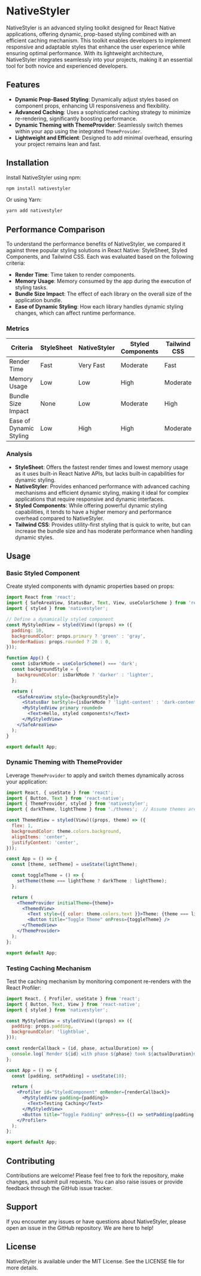 # NativeStyler

NativeStyler is an advanced styling toolkit designed for React Native applications, offering dynamic, prop-based styling combined with an efficient caching mechanism. This toolkit enables developers to implement responsive and adaptable styles that enhance the user experience while ensuring optimal performance. With its lightweight architecture, NativeStyler integrates seamlessly into your projects, making it an essential tool for both novice and experienced developers.

## Features

- **Dynamic Prop-Based Styling**: Dynamically adjust styles based on component props, enhancing UI responsiveness and flexibility.
- **Advanced Caching**: Uses a sophisticated caching strategy to minimize re-rendering, significantly boosting performance.
- **Dynamic Theming with ThemeProvider**: Seamlessly switch themes within your app using the integrated `ThemeProvider`.
- **Lightweight and Efficient**: Designed to add minimal overhead, ensuring your project remains lean and fast.

## Installation

Install NativeStyler using npm:

```bash
npm install nativestyler
```

Or using Yarn:

```bash
yarn add nativestyler
```

## Performance Comparison

To understand the performance benefits of NativeStyler, we compared it against three popular styling solutions in React Native: StyleSheet, Styled Components, and Tailwind CSS. Each was evaluated based on the following criteria:

- **Render Time**: Time taken to render components.
- **Memory Usage**: Memory consumed by the app during the execution of styling tasks.
- **Bundle Size Impact**: The effect of each library on the overall size of the application bundle.
- **Ease of Dynamic Styling**: How each library handles dynamic styling changes, which can affect runtime performance.

### Metrics

| Criteria             | StyleSheet | NativeStyler | Styled Components | Tailwind CSS |
|----------------------|------------|--------------|-------------------|--------------|
| Render Time          | Fast       | Very Fast    | Moderate          | Fast         |
| Memory Usage         | Low        | Low          | High              | Moderate     |
| Bundle Size Impact   | None       | Low          | Moderate          | High         |
| Ease of Dynamic Styling | Low      | High         | High              | Moderate     |

### Analysis

- **StyleSheet**: Offers the fastest render times and lowest memory usage as it uses built-in React Native APIs, but lacks built-in capabilities for dynamic styling.
- **NativeStyler**: Provides enhanced performance with advanced caching mechanisms and efficient dynamic styling, making it ideal for complex applications that require responsive and dynamic interfaces.
- **Styled Components**: While offering powerful dynamic styling capabilities, it tends to have a higher memory and performance overhead compared to NativeStyler.
- **Tailwind CSS**: Provides utility-first styling that is quick to write, but can increase the bundle size and has moderate performance when handling dynamic styles.

## Usage

### Basic Styled Component

Create styled components with dynamic properties based on props:

```jsx
import React from 'react';
import { SafeAreaView, StatusBar, Text, View, useColorScheme } from 'react-native';
import { styled } from 'nativestyler';

// Define a dynamically styled component
const MyStyledView = styled(View)((props) => ({
  padding: 10,
  backgroundColor: props.primary ? 'green' : 'gray',
  borderRadius: props.rounded ? 20 : 0,
}));

function App() {
  const isDarkMode = useColorScheme() === 'dark';
  const backgroundStyle = {
    backgroundColor: isDarkMode ? 'darker' : 'lighter',
  };

  return (
    <SafeAreaView style={backgroundStyle}>
      <StatusBar barStyle={isDarkMode ? 'light-content' : 'dark-content'} />
      <MyStyledView primary rounded>
        <Text>Hello, styled components!</Text>
      </MyStyledView>
    </SafeAreaView>
  );
}

export default App;
```

### Dynamic Theming with ThemeProvider

Leverage `ThemeProvider` to apply and switch themes dynamically across your application:

```jsx
import React, { useState } from 'react';
import { Button, Text } from 'react-native';
import { ThemeProvider, styled } from 'nativestyler';
import { darkTheme, lightTheme } from './themes';  // Assume themes are defined externally

const ThemedView = styled(View)((props, theme) => ({
  flex: 1,
  backgroundColor: theme.colors.background,
  alignItems: 'center',
  justifyContent: 'center',
}));

const App = () => {
  const [theme, setTheme] = useState(lightTheme);

  const toggleTheme = () => {
    setTheme(theme === lightTheme ? darkTheme : lightTheme);
  };

  return (
    <ThemeProvider initialTheme={theme}>
      <ThemedView>
        <Text style={{ color: theme.colors.text }}>Theme: {theme === lightTheme ? 'Light' : 'Dark'}</Text>
        <Button title="Toggle Theme" onPress={toggleTheme} />
      </ThemedView>
    </ThemeProvider>
  );
};

export default App;
```

### Testing Caching Mechanism

Test the caching mechanism by monitoring component re-renders with the React Profiler:

```jsx
import React, { Profiler, useState } from 'react';
import { Button, Text, View } from 'react-native';
import { styled } from 'nativestyler';

const MyStyledView = styled(View)((props) => ({
  padding: props.padding,
  backgroundColor: 'lightblue',
}));

const renderCallback = (id, phase, actualDuration) => {
  console.log(`Render ${id} with phase ${phase} took ${actualDuration}ms`);
};

const App = () => {
  const [padding, setPadding] = useState(10);

  return (
    <Profiler id="StyledComponent" onRender={renderCallback}>
      <MyStyledView padding={padding}>
        <Text>Testing Caching</Text>
      </MyStyledView>
      <Button title="Toggle Padding" onPress={() => setPadding(padding === 10 ? 20 : 10)} />
    </Profiler>
  );
};

export default App;
```

## Contributing

Contributions are welcome! Please feel free to fork the repository, make changes, and submit pull requests. You can also raise issues or provide feedback through the GitHub issue tracker.

## Support

If you encounter any issues or have questions about NativeStyler, please open an issue in the GitHub repository. We are here to help!

## License

NativeStyler is available under the MIT License. See the LICENSE file for more details.
```